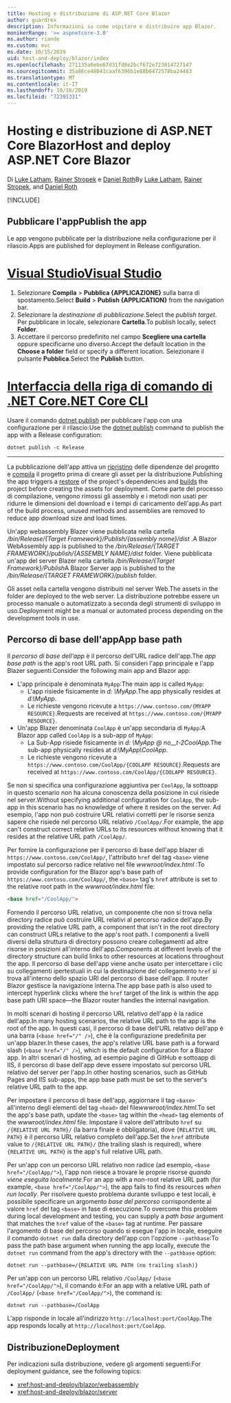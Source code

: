 ```yaml
---
title: Hosting e distribuzione di ASP.NET Core Blazor
author: guardrex
description: Informazioni su come ospitare e distribuire app Blazor.
monikerRange: '>= aspnetcore-3.0'
ms.author: riande
ms.custom: mvc
ms.date: 10/15/2019
uid: host-and-deploy/blazor/index
ms.openlocfilehash: 271135a0ebe67d31fd8e2bcf672e723814727147
ms.sourcegitcommit: 35a86ce48041caaf6396b1e88b0472578ba24483
ms.translationtype: MT
ms.contentlocale: it-IT
ms.lasthandoff: 10/16/2019
ms.locfileid: "72391331"
---
```

# <a name="host-and-deploy-aspnet-core-blazor"></a><span data-ttu-id="7cb05-103">Hosting e distribuzione di ASP.NET Core Blazor</span><span class="sxs-lookup"><span data-stu-id="7cb05-103">Host and deploy ASP.NET Core Blazor</span></span>

<span data-ttu-id="7cb05-104">Di [Luke Latham](https://github.com/guardrex), [Rainer Stropek](https://www.timecockpit.com) e [Daniel Roth](https://github.com/danroth27)</span><span class="sxs-lookup"><span data-stu-id="7cb05-104">By [Luke Latham](https://github.com/guardrex), [Rainer Stropek](https://www.timecockpit.com), and [Daniel Roth](https://github.com/danroth27)</span></span>

[!INCLUDE[](~/includes/blazorwasm-preview-notice.md)]

## <a name="publish-the-app"></a><span data-ttu-id="7cb05-105">Pubblicare l'app</span><span class="sxs-lookup"><span data-stu-id="7cb05-105">Publish the app</span></span>

<span data-ttu-id="7cb05-106">Le app vengono pubblicate per la distribuzione nella configurazione per il rilascio.</span><span class="sxs-lookup"><span data-stu-id="7cb05-106">Apps are published for deployment in Release configuration.</span></span>

# <a name="visual-studiotabvisual-studio"></a>[<span data-ttu-id="7cb05-107">Visual Studio</span><span class="sxs-lookup"><span data-stu-id="7cb05-107">Visual Studio</span></span>](#tab/visual-studio)

1. <span data-ttu-id="7cb05-108">Selezionare **Compila** > **Pubblica {APPLICAZIONE}** sulla barra di spostamento.</span><span class="sxs-lookup"><span data-stu-id="7cb05-108">Select **Build** > **Publish {APPLICATION}** from the navigation bar.</span></span>
1. <span data-ttu-id="7cb05-109">Selezionare la *destinazione di pubblicazione*.</span><span class="sxs-lookup"><span data-stu-id="7cb05-109">Select the *publish target*.</span></span> <span data-ttu-id="7cb05-110">Per pubblicare in locale, selezionare **Cartella**.</span><span class="sxs-lookup"><span data-stu-id="7cb05-110">To publish locally, select **Folder**.</span></span>
1. <span data-ttu-id="7cb05-111">Accettare il percorso predefinito nel campo **Scegliere una cartella** oppure specificarne uno diverso.</span><span class="sxs-lookup"><span data-stu-id="7cb05-111">Accept the default location in the **Choose a folder** field or specify a different location.</span></span> <span data-ttu-id="7cb05-112">Selezionare il pulsante **Pubblica**.</span><span class="sxs-lookup"><span data-stu-id="7cb05-112">Select the **Publish** button.</span></span>

# <a name="net-core-clitabnetcore-cli"></a>[<span data-ttu-id="7cb05-113">Interfaccia della riga di comando di .NET Core</span><span class="sxs-lookup"><span data-stu-id="7cb05-113">.NET Core CLI</span></span>](#tab/netcore-cli)

<span data-ttu-id="7cb05-114">Usare il comando [dotnet publish](/dotnet/core/tools/dotnet-publish) per pubblicare l'app con una configurazione per il rilascio:</span><span class="sxs-lookup"><span data-stu-id="7cb05-114">Use the [dotnet publish](/dotnet/core/tools/dotnet-publish) command to publish the app with a Release configuration:</span></span>

```dotnetcli
dotnet publish -c Release
```

---

<span data-ttu-id="7cb05-115">La pubblicazione dell'app attiva un [ripristino](/dotnet/core/tools/dotnet-restore) delle dipendenze del progetto e [compila](/dotnet/core/tools/dotnet-build) il progetto prima di creare gli asset per la distribuzione.</span><span class="sxs-lookup"><span data-stu-id="7cb05-115">Publishing the app triggers a [restore](/dotnet/core/tools/dotnet-restore) of the project's dependencies and [builds](/dotnet/core/tools/dotnet-build) the project before creating the assets for deployment.</span></span> <span data-ttu-id="7cb05-116">Come parte del processo di compilazione, vengono rimossi gli assembly e i metodi non usati per ridurre le dimensioni del download e i tempi di caricamento dell'app.</span><span class="sxs-lookup"><span data-stu-id="7cb05-116">As part of the build process, unused methods and assemblies are removed to reduce app download size and load times.</span></span>

<span data-ttu-id="7cb05-117">Un'app webassembly Blazer viene pubblicata nella cartella */bin/Release/{Target Framework}/Publish/{assembly nome}/dist* .</span><span class="sxs-lookup"><span data-stu-id="7cb05-117">A Blazor WebAssembly app is published to the */bin/Release/{TARGET FRAMEWORK}/publish/{ASSEMBLY NAME}/dist* folder.</span></span> <span data-ttu-id="7cb05-118">Viene pubblicata un'app del server Blazer nella cartella */bin/Release/{Target Framework}/Publish*</span><span class="sxs-lookup"><span data-stu-id="7cb05-118">A Blazor Server app is published to the */bin/Release/{TARGET FRAMEWORK}/publish* folder.</span></span>

<span data-ttu-id="7cb05-119">Gli asset nella cartella vengono distribuiti nel server Web.</span><span class="sxs-lookup"><span data-stu-id="7cb05-119">The assets in the folder are deployed to the web server.</span></span> <span data-ttu-id="7cb05-120">La distribuzione potrebbe essere un processo manuale o automatizzato a seconda degli strumenti di sviluppo in uso.</span><span class="sxs-lookup"><span data-stu-id="7cb05-120">Deployment might be a manual or automated process depending on the development tools in use.</span></span>

## <a name="app-base-path"></a><span data-ttu-id="7cb05-121">Percorso di base dell'app</span><span class="sxs-lookup"><span data-stu-id="7cb05-121">App base path</span></span>

<span data-ttu-id="7cb05-122">Il *percorso di base dell'app* è il percorso dell'URL radice dell'app.</span><span class="sxs-lookup"><span data-stu-id="7cb05-122">The *app base path* is the app's root URL path.</span></span> <span data-ttu-id="7cb05-123">Si consideri l'app principale e l'app Blazer seguenti:</span><span class="sxs-lookup"><span data-stu-id="7cb05-123">Consider the following main app and Blazor app:</span></span>

* <span data-ttu-id="7cb05-124">L'app principale è denominata `MyApp`:</span><span class="sxs-lookup"><span data-stu-id="7cb05-124">The main app is called `MyApp`:</span></span>
  * <span data-ttu-id="7cb05-125">L'app risiede fisicamente in *d: \\MyApp*.</span><span class="sxs-lookup"><span data-stu-id="7cb05-125">The app physically resides at *d:\\MyApp*.</span></span>
  * <span data-ttu-id="7cb05-126">Le richieste vengono ricevute a `https://www.contoso.com/{MYAPP RESOURCE}`.</span><span class="sxs-lookup"><span data-stu-id="7cb05-126">Requests are received at `https://www.contoso.com/{MYAPP RESOURCE}`.</span></span>
* <span data-ttu-id="7cb05-127">Un'app Blazer denominata `CoolApp` è un'app secondaria di `MyApp`:</span><span class="sxs-lookup"><span data-stu-id="7cb05-127">A Blazor app called `CoolApp` is a sub-app of `MyApp`:</span></span>
  * <span data-ttu-id="7cb05-128">La Sub-App risiede fisicamente in *d: \\MyApp @ no__t-2CoolApp*.</span><span class="sxs-lookup"><span data-stu-id="7cb05-128">The sub-app physically resides at *d:\\MyApp\\CoolApp*.</span></span>
  * <span data-ttu-id="7cb05-129">Le richieste vengono ricevute a `https://www.contoso.com/CoolApp/{COOLAPP RESOURCE}`.</span><span class="sxs-lookup"><span data-stu-id="7cb05-129">Requests are received at `https://www.contoso.com/CoolApp/{COOLAPP RESOURCE}`.</span></span>

<span data-ttu-id="7cb05-130">Se non si specifica una configurazione aggiuntiva per `CoolApp`, la sottoapp in questo scenario non ha alcuna conoscenza della posizione in cui risiede nel server.</span><span class="sxs-lookup"><span data-stu-id="7cb05-130">Without specifying additional configuration for `CoolApp`, the sub-app in this scenario has no knowledge of where it resides on the server.</span></span> <span data-ttu-id="7cb05-131">Ad esempio, l'app non può costruire URL relativi corretti per le risorse senza sapere che risiede nel percorso URL relativo `/CoolApp/`.</span><span class="sxs-lookup"><span data-stu-id="7cb05-131">For example, the app can't construct correct relative URLs to its resources without knowing that it resides at the relative URL path `/CoolApp/`.</span></span>

<span data-ttu-id="7cb05-132">Per fornire la configurazione per il percorso di base dell'app blazer di `https://www.contoso.com/CoolApp/`, l'attributo `href` del tag `<base>` viene impostato sul percorso radice relativo nel file *wwwroot/index.html* :</span><span class="sxs-lookup"><span data-stu-id="7cb05-132">To provide configuration for the Blazor app's base path of `https://www.contoso.com/CoolApp/`, the `<base>` tag's `href` attribute is set to the relative root path in the *wwwroot/index.html* file:</span></span>

```html
<base href="/CoolApp/">
```

<span data-ttu-id="7cb05-133">Fornendo il percorso URL relativo, un componente che non si trova nella directory radice può costruire URL relativi al percorso radice dell'app.</span><span class="sxs-lookup"><span data-stu-id="7cb05-133">By providing the relative URL path, a component that isn't in the root directory can construct URLs relative to the app's root path.</span></span> <span data-ttu-id="7cb05-134">I componenti a livelli diversi della struttura di directory possono creare collegamenti ad altre risorse in posizioni all'interno dell'app.</span><span class="sxs-lookup"><span data-stu-id="7cb05-134">Components at different levels of the directory structure can build links to other resources at locations throughout the app.</span></span> <span data-ttu-id="7cb05-135">Il percorso di base dell'app viene anche usato per intercettare i clic su collegamenti ipertestuali in cui la destinazione del collegamento `href` si trova all'interno dello spazio URI del percorso di base dell'app. Il router Blazor gestisce la navigazione interna.</span><span class="sxs-lookup"><span data-stu-id="7cb05-135">The app base path is also used to intercept hyperlink clicks where the `href` target of the link is within the app base path URI space&mdash;the Blazor router handles the internal navigation.</span></span>

<span data-ttu-id="7cb05-136">In molti scenari di hosting il percorso URL relativo dell'app è la radice dell'app.</span><span class="sxs-lookup"><span data-stu-id="7cb05-136">In many hosting scenarios, the relative URL path to the app is the root of the app.</span></span> <span data-ttu-id="7cb05-137">In questi casi, il percorso di base dell'URL relativo dell'app è una barra (`<base href="/" />`), che è la configurazione predefinita per un'app blazer.</span><span class="sxs-lookup"><span data-stu-id="7cb05-137">In these cases, the app's relative URL base path is a forward slash (`<base href="/" />`), which is the default configuration for a Blazor app.</span></span> <span data-ttu-id="7cb05-138">In altri scenari di hosting, ad esempio pagine di GitHub e sottoapp di IIS, il percorso di base dell'app deve essere impostato sul percorso URL relativo del server per l'app.</span><span class="sxs-lookup"><span data-stu-id="7cb05-138">In other hosting scenarios, such as GitHub Pages and IIS sub-apps, the app base path must be set to the server's relative URL path to the app.</span></span>

<span data-ttu-id="7cb05-139">Per impostare il percorso di base dell'app, aggiornare il tag `<base>` all'interno degli elementi del tag `<head>` del file*wwwroot/index.html*.</span><span class="sxs-lookup"><span data-stu-id="7cb05-139">To set the app's base path, update the `<base>` tag within the `<head>` tag elements of the *wwwroot/index.html* file.</span></span> <span data-ttu-id="7cb05-140">Impostare il valore dell'attributo `href` su `/{RELATIVE URL PATH}/` (la barra finale è obbligatoria), dove `{RELATIVE URL PATH}` è il percorso URL relativo completo dell'app.</span><span class="sxs-lookup"><span data-stu-id="7cb05-140">Set the `href` attribute value to `/{RELATIVE URL PATH}/` (the trailing slash is required), where `{RELATIVE URL PATH}` is the app's full relative URL path.</span></span>

<span data-ttu-id="7cb05-141">Per un'app con un percorso URL relativo non radice (ad esempio, `<base href="/CoolApp/">`), l'app non riesce a trovare le proprie risorse *quando viene eseguita localmente*.</span><span class="sxs-lookup"><span data-stu-id="7cb05-141">For an app with a non-root relative URL path (for example, `<base href="/CoolApp/">`), the app fails to find its resources *when run locally*.</span></span> <span data-ttu-id="7cb05-142">Per risolvere questo problema durante sviluppo e test locali, è possibile specificare un argomento *base del percorso* corrispondente al valore `href` del tag `<base>` in fase di esecuzione.</span><span class="sxs-lookup"><span data-stu-id="7cb05-142">To overcome this problem during local development and testing, you can supply a *path base* argument that matches the `href` value of the `<base>` tag at runtime.</span></span> <span data-ttu-id="7cb05-143">Per passare l'argomento di base del percorso quando si esegue l'app in locale, eseguire il comando `dotnet run` dalla directory dell'app con l'opzione `--pathbase`:</span><span class="sxs-lookup"><span data-stu-id="7cb05-143">To pass the path base argument when running the app locally, execute the `dotnet run` command from the app's directory with the `--pathbase` option:</span></span>

```dotnetcli
dotnet run --pathbase=/{RELATIVE URL PATH (no trailing slash)}
```

<span data-ttu-id="7cb05-144">Per un'app con un percorso URL relativo `/CoolApp/` (`<base href="/CoolApp/">`), il comando è:</span><span class="sxs-lookup"><span data-stu-id="7cb05-144">For an app with a relative URL path of `/CoolApp/` (`<base href="/CoolApp/">`), the command is:</span></span>

```dotnetcli
dotnet run --pathbase=/CoolApp
```

<span data-ttu-id="7cb05-145">L'app risponde in locale all'indirizzo `http://localhost:port/CoolApp`.</span><span class="sxs-lookup"><span data-stu-id="7cb05-145">The app responds locally at `http://localhost:port/CoolApp`.</span></span>

## <a name="deployment"></a><span data-ttu-id="7cb05-146">Distribuzione</span><span class="sxs-lookup"><span data-stu-id="7cb05-146">Deployment</span></span>

<span data-ttu-id="7cb05-147">Per indicazioni sulla distribuzione, vedere gli argomenti seguenti:</span><span class="sxs-lookup"><span data-stu-id="7cb05-147">For deployment guidance, see the following topics:</span></span>

* <xref:host-and-deploy/blazor/webassembly>
* <xref:host-and-deploy/blazor/server>
